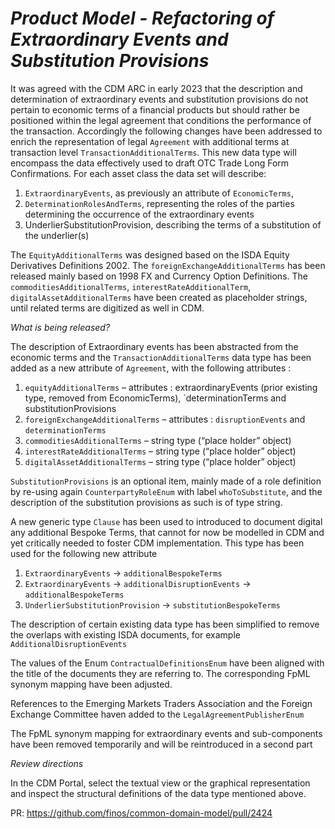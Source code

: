 # _Product Model - Refactoring of Extraordinary Events and Substitution Provisions_

It was agreed with the CDM ARC in early 2023 that the description and determination of extraordinary events and substitution provisions do not pertain to economic terms of a financial products but should rather be positioned within the legal agreement that conditions the performance of the transaction. Accordingly the following changes have been addressed to enrich the representation of legal `Agreement` with additional terms at transaction level `TransactionAdditionalTerms`. This new data type will encompass the data effectively used to draft OTC Trade Long Form Confirmations. For each asset class the data set will describe:
1.	`ExtraordinaryEvents`, as previously an attribute of `EconomicTerms`,
2.	`DeterminationRolesAndTerms`, representing the roles of the parties determining the occurrence of the extraordinary events
3.	UnderlierSubstitutionProvision, describing the terms of a substitution of the underlier(s)

The `EquityAdditionalTerms` was designed based on the ISDA Equity Derivatives Definitions 2002.  The `foreignExchangeAdditionalTerms` has been released mainly based on 1998 FX and Currency Option Definitions.  The  `commoditiesAdditionalTerms`, `interestRateAdditionalTerm`, `digitalAssetAdditionalTerms` have been created as placeholder strings, until related terms are digitized as well in CDM.

_What is being released?_

The description of Extraordinary events has been abstracted from the economic terms and the `TransactionAdditionalTerms` data type  has been added as a new attribute of `Agreement`, with the following attributes :
1.	`equityAdditionalTerms` – attributes : extraordinaryEvents (prior existing type, removed from EconomicTerms), `determinationTerms and substitutionProvisions
2.	`foreignExchangeAdditionalTerms` – attributes : `disruptionEvents` and `determinationTerms`
3.	`commoditiesAdditionalTerms` – string type (“place holder” object)
4.	`interestRateAdditionalTerms` – string type (“place holder” object)
5.	`digitalAssetAdditionalTerms` – string type (“place holder” object)

`SubstitutionProvisions` is an optional item, mainly made of a role definition by re-using again `CounterpartyRoleEnum` with label `whoToSubstitute`, and the description of the substitution provisions as such is of type string.

A new generic type `Clause` has been used to introduced to document digital any additional Bespoke Terms, that cannot for now be modelled in CDM and yet critically needed to foster CDM implementation.
This type has been used for the following new attribute
1.	`ExtraordinaryEvents` -> `additionalBespokeTerms`
2.	`ExtraordinaryEvents` -> `additionalDisruptionEvents` -> `additionalBespokeTerms`
3.	`UnderlierSubstitutionProvision` -> `substitutionBespokeTerms`

The description of certain existing data type has been simplified to remove the overlaps with existing ISDA documents, for example `AdditionalDisruptionEvents`

The values of the Enum `ContractualDefinitionsEnum` have been aligned with the title of the documents they are referring to. The corresponding FpML synonym mapping have been adjusted.

References to the Emerging Markets Traders Association and the Foreign Exchange Committee haven added to the `LegalAgreementPublisherEnum`

The FpML synonym mapping for extraordinary events and sub-components have been removed temporarily and will be reintroduced in a second part

_Review directions_

In the CDM Portal, select the textual view or the graphical representation and inspect the structural definitions of the data type mentioned above.

PR: https://github.com/finos/common-domain-model/pull/2424
